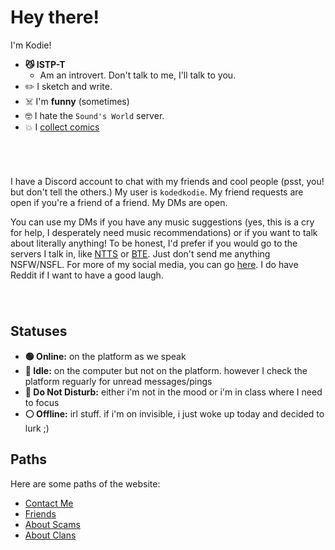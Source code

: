 # Hey there!

I'm Kodie!
* **😼 ISTP-T**
  * Am an introvert. Don't talk to me, I'll talk to you.
* ✏️ I sketch and write.
* ☠️ I'm **funny** (sometimes)
* 🤓 I hate the `Sound's World` server.
* 💥 I [collect comics](https://kodedkodie.github.io/wip)

######  

I have a Discord account to chat with my friends and cool people (psst, you! but don't tell the others.) My user is `kodedkodie`. My friend requests are open if you're a friend of a friend. My DMs are open. 

You can use my DMs if you have any music suggestions (yes, this is a cry for help, I desperately need music recommendations) or if you want to talk about literally anything! To be honest, I'd prefer if you would go to the servers I talk in, like [NTTS](https://discord.gg/ntts) or [BTE](https://discord.gg/EzHjKDJJZ3). Just don't send me anything NSFW/NSFL. For more of my social media, you can go [here](https://kodedkodie.github.io/contact-me). I do have Reddit if I want to have a good laugh.

######  

## Statuses
* **🟢 Online:** on the platform as we speak
* **🌙 Idle:** on the computer but not on the platform. however I check the platform reguarly for unread messages/pings
* **🔴 Do Not Disturb:** either i'm not in the mood or i'm in class where I need to focus
* **⚪ Offline:** irl stuff. if i'm on invisible, i just woke up today and decided to lurk ;)

## Paths
Here are some paths of the website:
- [Contact Me](https://kodedkodie.github.io/contact-me)
- [Friends](https://kodedkodie.github.io/friends)
- [About Scams](https://kodedkodie.github.io/i-got-scammed)
- [About Clans](https://kodedkodie.github.io/clans)

